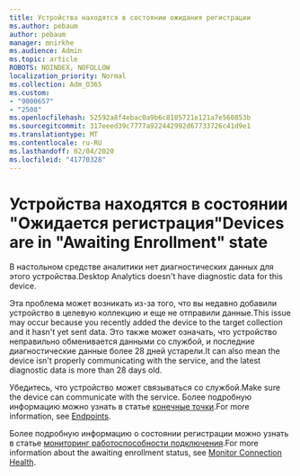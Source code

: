 ```yaml
---
title: Устройства находятся в состоянии ожидания регистрации
ms.author: pebaum
author: pebaum
manager: mnirkhe
ms.audience: Admin
ms.topic: article
ROBOTS: NOINDEX, NOFOLLOW
localization_priority: Normal
ms.collection: Adm_O365
ms.custom:
- "9000657"
- "2508"
ms.openlocfilehash: 52592a8f4ebac0a9b6c8105721e121a7e560853b
ms.sourcegitcommit: 317eeed39c7777a922442992d67733726c41d9e1
ms.translationtype: MT
ms.contentlocale: ru-RU
ms.lasthandoff: 02/04/2020
ms.locfileid: "41770328"
---
```

# <a name="devices-are-in-awaiting-enrollment-state"></a><span data-ttu-id="3b48e-102">Устройства находятся в состоянии "Ожидается регистрация"</span><span class="sxs-lookup"><span data-stu-id="3b48e-102">Devices are in "Awaiting Enrollment" state</span></span>

<span data-ttu-id="3b48e-103">В настольном средстве аналитики нет диагностических данных для этого устройства.</span><span class="sxs-lookup"><span data-stu-id="3b48e-103">Desktop Analytics doesn't have diagnostic data for this device.</span></span> 

<span data-ttu-id="3b48e-104">Эта проблема может возникать из-за того, что вы недавно добавили устройство в целевую коллекцию и еще не отправили данные.</span><span class="sxs-lookup"><span data-stu-id="3b48e-104">This issue may occur because you recently added the device to the target collection and it hasn't yet sent data.</span></span> <span data-ttu-id="3b48e-105">Это также может означать, что устройство неправильно обменивается данными со службой, и последние диагностические данные более 28 дней устарели.</span><span class="sxs-lookup"><span data-stu-id="3b48e-105">It can also mean the device isn't properly communicating with the service, and the latest diagnostic data is more than 28 days old.</span></span>

<span data-ttu-id="3b48e-106">Убедитесь, что устройство может связываться со службой.</span><span class="sxs-lookup"><span data-stu-id="3b48e-106">Make sure the device can communicate with the service.</span></span> <span data-ttu-id="3b48e-107">Более подробную информацию можно узнать в статье [конечные точки](https://docs.microsoft.com/configmgr/desktop-analytics/enable-data-sharing#endpoints).</span><span class="sxs-lookup"><span data-stu-id="3b48e-107">For more information, see [Endpoints](https://docs.microsoft.com/configmgr/desktop-analytics/enable-data-sharing#endpoints).</span></span>

<span data-ttu-id="3b48e-108">Более подробную информацию о состоянии регистрации можно узнать в статье [мониторинг работоспособности подключения](https://docs.microsoft.com/configmgr/desktop-analytics/monitor-connection-health#awaiting-enrollment).</span><span class="sxs-lookup"><span data-stu-id="3b48e-108">For more information about the awaiting enrollment status, see [Monitor Connection Health](https://docs.microsoft.com/configmgr/desktop-analytics/monitor-connection-health#awaiting-enrollment).</span></span>